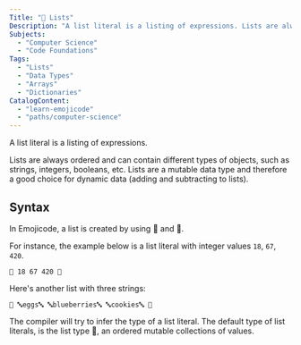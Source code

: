 ```yaml
---
Title: "🍿 Lists"
Description: "A list literal is a listing of expressions. Lists are always ordered and can contain different types of objects, such as strings, integers, booleans, etc. Lists are a mutable data type and therefore a good choice for dynamic data (adding and subtracting to lists). In Emojicode, a list is created by using 🍿 and 🍆. For instance, the example below is a list literal with integer values 18, 67, 420. emojic 🍿 18 67 420 🍆 "
Subjects:
  - "Computer Science"
  - "Code Foundations"
Tags:
  - "Lists"
  - "Data Types"
  - "Arrays"
  - "Dictionaries"
CatalogContent:
  - "learn-emojicode"
  - "paths/computer-science"
---
```


A list literal is a listing of expressions.

Lists are always ordered and can contain different types of objects, such as strings, integers, booleans, etc. Lists are a mutable data type and therefore a good choice for dynamic data (adding and subtracting to lists).

## Syntax

In Emojicode, a list is created by using 🍿 and 🍆.

For instance, the example below is a list literal with integer values `18`, `67`, `420`.

```emojic
🍿 18 67 420 🍆
```

Here's another list with three strings:

```emojic
🍿 🔤eggs🔤 🔤blueberries🔤 🔤cookies🔤 🍆
```

The compiler will try to infer the type of a list literal. The default type of list literals, is the list type 🍨, an ordered mutable collections of values.
